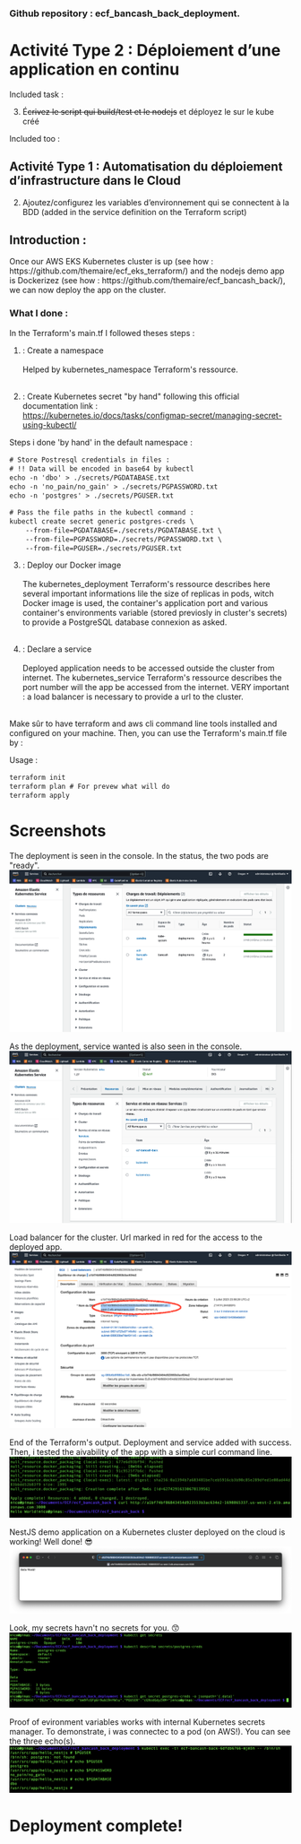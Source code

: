 ### Github repository : ecf_bancash_back_deployment.

# Activité Type 2 : Déploiement d’une application en continu

Included task :

3. É~~crivez le script qui build/test et le nodejs~~ et déployez le sur le kube créé

Included too :

## Activité Type 1 : Automatisation du déploiement d’infrastructure dans le Cloud

2. Ajoutez/configurez les variables d’environnement qui se connectent à la BDD 
   (added in the service definition on the Terraform script)

## Introduction :
<p>Once our AWS EKS Kubernetes cluster is up (see how : https://github.com/themaire/ecf_eks_terraform/) and the nodejs demo app is Dockerizez (see how : https://github.com/themaire/ecf_bancash_back/), we can now deploy the app on the cluster.</p>

### What I done :

<p>
In the Terraform's main.tf I followed theses steps :

1. : Create a namespace<br><br>
Helped by kubernetes_namespace Terraform's ressource.<br><br>

2. :
Create Kubernetes secret "by hand" following this official documentation link :<br>https://kubernetes.io/docs/tasks/configmap-secret/managing-secret-using-kubectl/<br>

Steps i done 'by hand' in the default namespace :

```
# Store Postresql credentials in files :
# !! Data will be encoded in base64 by kubectl
echo -n 'dbo' > ./secrets/PGDATABASE.txt
echo -n 'no_pain/no_gain' > ./secrets/PGPASSWORD.txt
echo -n 'postgres' > ./secrets/PGUSER.txt
```
```
# Pass the file paths in the kubectl command :
kubectl create secret generic postgres-creds \
    --from-file=PGDATABASE=./secrets/PGDATABASE.txt \
    --from-file=PGPASSWORD=./secrets/PGPASSWORD.txt \
    --from-file=PGUSER=./secrets/PGUSER.txt
```


3. : Deploy our Docker image<br><br>
The kubernetes_deployment Terraform's ressource describes here several important informations lile the size of replicas in pods, witch Docker image is used, the container's application port and various container's environments variable (stored previosly in cluster's secrets) to provide a PostgreSQL database connexion as asked.<br><br>




4. : Declare a service<br><br>
Deployed application needs to be accessed outside the cluster from internet. The kubernetes_service Terraform's ressource describes the port number will the app be accessed from the internet.
VERY important : a load balancer is necessary to provide a url to the cluster.<br><br>


Make sûr to have terraform and aws cli command line tools installed and configured on your machine. Then, you can use the Terraform's main.tf file by :

Usage :
```
terraform init
terraform plan # For prevew what will do
terraform apply
```

# Screenshots
The deployment is seen in the console. In the status, the two pods are "ready".
![ScreenShot](img/console_deployment.png.png)


As the deployment, service wanted is also seen in the console.
![ScreenShot](img/console_service.png)

Load balancer for the cluster. Url marked in red for the access to the deployed app.
![ScreenShot](img/console_loadbalancer.png)

End of the Terraform's output. Deployment and service added with success.
Then, i tested the aivability of the app with a simple curl command line.
![ScreenShot](img/app_deployment_finished_curl_proof.png)

NestJS demo application on a Kubernetes cluster deployed on the cloud is working! Well done! 😎
![ScreenShot](img/hello_world_nestjs.png)

Look, my secrets havn't no secrets for you. 😙
![Alt text](img/secrets_in_k8s.png)

Proof of evironment variables works with internal Kubernetes secrets manager.
To demonstrate, i was connectec to a pod (on AWS!). You can see the three echo(s).
![ScreenShot](img/proof_k8s_secret_env.png)

# Deployment complete!